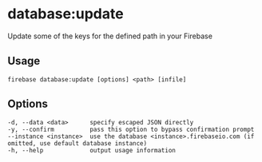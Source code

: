 # database:update

Update some of the keys for the defined path in your Firebase

## Usage
```
firebase database:update [options] <path> [infile]
```

## Options
```
-d, --data <data>      specify escaped JSON directly
-y, --confirm          pass this option to bypass confirmation prompt
--instance <instance>  use the database <instance>.firebaseio.com (if omitted, use default database instance)
-h, --help             output usage information
```
